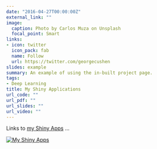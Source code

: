 ```yaml
---
date: "2016-04-27T00:00:00Z"
external_link: ""
image:
  caption: Photo by Carlos Muza on Unsplash
  focal_point: Smart
links:
- icon: twitter
  icon_pack: fab
  name: Follow
  url: https://twitter.com/georgecushen
slides: example
summary: An example of using the in-built project page.
tags:
- Deep Learning
title: My Shiny Applications
url_code: ""
url_pdf: ""
url_slides: ""
url_video: ""
---
```



Links to [my Shiny Apps](https://sanktpetriskole.shinyapps.io/MyApp6/) ...


[![My Shiny Apps](https://community.rstudio.com/uploads/default/original/2X/e/eb5dc81203bf1e183277204eeb6cfb291b72c46b.jpeg)](https://sanktpetriskole.shinyapps.io/MyApp6/)

<!--- <iframe width="1000" height="200" scrolling="no" frameborder="no" src="https://sanktpetriskole.shinyapps.io/MyApp6/">
</iframe> -->
